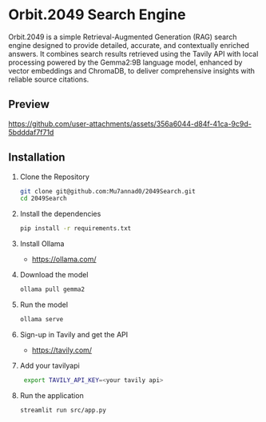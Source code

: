 # Orbit.2049 Search Engine
Orbit.2049 is a simple Retrieval-Augmented Generation (RAG) search engine designed to provide detailed, accurate, and contextually enriched answers. It combines search results retrieved using the Tavily API with local processing powered by the Gemma2:9B language model, enhanced by vector embeddings and ChromaDB, to deliver comprehensive insights with reliable source citations.

## Preview
https://github.com/user-attachments/assets/356a6044-d84f-41ca-9c9d-5bdddaf7f71d


## Installation
1. Clone the Repository
    ```sh
    git clone git@github.com:Mu7annad0/2049Search.git
    cd 2049Search
    ```

2. Install the dependencies
    ```sh
    pip install -r requirements.txt
    ```

3. Install Ollama
    * https://ollama.com/

4. Download the model
    ```sh
    ollama pull gemma2
    ```

5. Run the model
    ```sh
    ollama serve
    ```

6. Sign-up in Tavily and get the API
   * https://tavily.com/

7. Add your tavilyapi
   ```sh
    export TAVILY_API_KEY=<your tavily api>
    ```

8. Run the application
    ```sh
    streamlit run src/app.py
    ```

